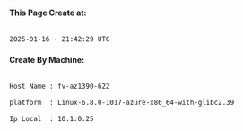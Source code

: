 
   
#### This Page Create at:

```bash

2025-01-16 - 21:42:29 UTC

```

#### Create By Machine:

```bash

Host Name : fv-az1390-622

platform  : Linux-6.8.0-1017-azure-x86_64-with-glibc2.39

Ip Local  : 10.1.0.25

```

